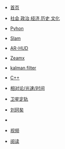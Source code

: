 <!--_sidebar.md-->

* [首页](/)

* [社会 政治 经济 历史 文化](/1/1.md)
  
* [Pyhon](/pyhon/pyhon.md)

* [Slam]()

* [AR-HUD]()

* [Zeamx]()

* [kalman filter]()

* [C++]()

* [相对论/光速/时间]()

* [卫星定轨]()

* [刘珂矣]()

* 



* [视频](/note/note.md)

* [阅读](/read/read.md)
